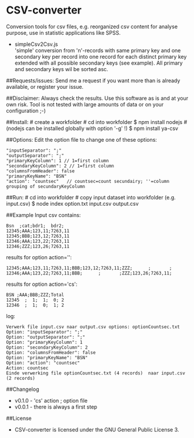 CSV-converter
===================

Conversion tools for csv files, e.g. reorganized csv content for analyse purpose, use in statistic applications like SPSS.

* simpleCsv2Csv.js	
	'simple' conversion from 'n'-records with same primary key and one secondary key per record into one record for each distinct primary key extended with all possible secondary keys (see example). All primary and secondary keys wil be sorted asc.  

##Requests/issues:
Send me a request if you want more than is already available, or register your issue.

##Disclaimer:
Always check the results. Use this software as is and at your own risk. Tool is not tested with large amounts of data or on your configuration ;-) 

##Install:
	# create a workfolder
	# cd into workfolder
	$ npm install nodejs 	# (nodejs can be installed globally with option '-g' !)
	$ npm install ya-csv

##Options:
Edit the option file to change one of these options:

	"inputSeparator": ";"
	"outputSeparator": ";"
	"primaryKeyColumn":	1 // 1=first column
	"secondaryKeyColumn": 2 // 1=first column
	"columnsFromHeader": false
	"primaryKeyName": "BSN"
	"action": "countsec"   // countsec=count secundairy; ''=column grouping of secundaryKeyColumn 

##Run:
	# cd into workfolder
	# copy input dataset into workfolder (e.g. input.csv)
	$ node index option.txt input.csv output.csv


##Example
Input csv contains:

	Bsn  ;cat;bdr1;  bdr2;
	12345;AAA;123,11;7263,11
	12345;BBB;123,12;7263,11
	12346;AAA;123,22;7263,11
	12346;ZZZ;123,26;7263,11

results for option action='':

	12345;AAA;123,11;7263,11;BBB;123,12;7263,11;ZZZ;      ;       ;
	12346;AAA;123,22;7263,11;BBB;      ;       ;ZZZ;123,26;7263,11;

results for option action='cs':

	BSN ;AAA;BBB;ZZZ;Total
	12345  ;  1;  1;  0; 2
	12346  ;  1;  0;  1; 2

log:

	Verwerk file input.csv naar output.csv options: optionCountsec.txt
	Option: "inputSeparator": ";"
	Option: "outputSeparator": ";"
	Option: "primaryKeyColumn":	1
	Option: "secondaryKeyColumn": 2
	Option: "columnsFromHeader": false
	Option: "primaryKeyName": "BSN"
	Option: "action": "countsec"
	Action: countsec
	Einde verwerking file optionCountsec.txt (4 records)  naar input.csv (2 records)

##Changelog
- v0.1.0 - 'cs' action ; option file
- v0.0.1 - there is always a first step

##License
- CSV-converter is licensed under the GNU General Public License 3.

